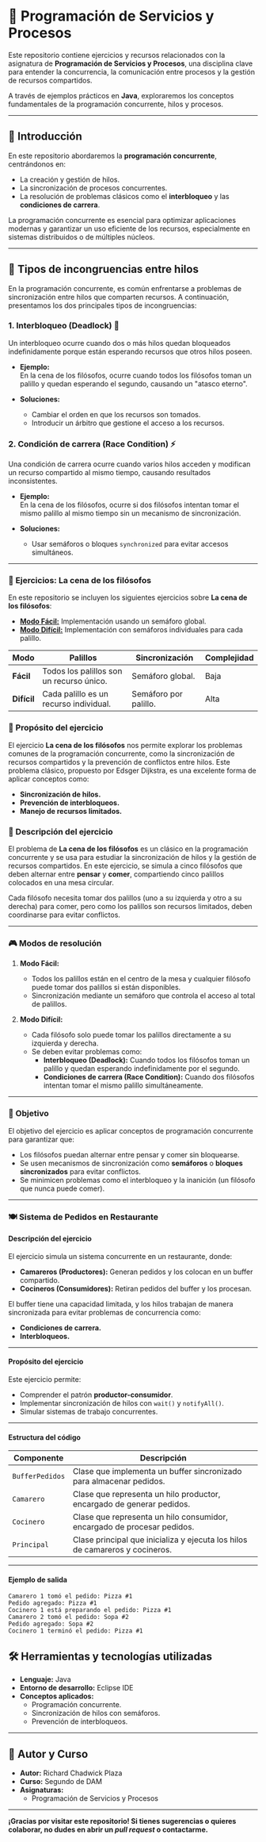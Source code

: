 # 📖 Programación de Servicios y Procesos

Este repositorio contiene ejercicios y recursos relacionados con la asignatura de **Programación de Servicios y Procesos**, una disciplina clave para entender la concurrencia, la comunicación entre procesos y la gestión de recursos compartidos.  

A través de ejemplos prácticos en **Java**, exploraremos los conceptos fundamentales de la programación concurrente, hilos y procesos. 

---

## 📂 Introducción

En este repositorio abordaremos la **programación concurrente**, centrándonos en:
- La creación y gestión de hilos.
- La sincronización de procesos concurrentes.
- La resolución de problemas clásicos como el **interbloqueo** y las **condiciones de carrera**.

La programación concurrente es esencial para optimizar aplicaciones modernas y garantizar un uso eficiente de los recursos, especialmente en sistemas distribuidos o de múltiples núcleos.

---

## 🧵 Tipos de incongruencias entre hilos

En la programación concurrente, es común enfrentarse a problemas de sincronización entre hilos que comparten recursos. A continuación, presentamos los dos principales tipos de incongruencias:

### 1. Interbloqueo (Deadlock) 🔄
Un interbloqueo ocurre cuando dos o más hilos quedan bloqueados indefinidamente porque están esperando recursos que otros hilos poseen.

- **Ejemplo:**  
  En la cena de los filósofos, ocurre cuando todos los filósofos toman un palillo y quedan esperando el segundo, causando un "atasco eterno".

- **Soluciones:**
  - Cambiar el orden en que los recursos son tomados.
  - Introducir un árbitro que gestione el acceso a los recursos.

### 2. Condición de carrera (Race Condition) ⚡
Una condición de carrera ocurre cuando varios hilos acceden y modifican un recurso compartido al mismo tiempo, causando resultados inconsistentes.

- **Ejemplo:**  
  En la cena de los filósofos, ocurre si dos filósofos intentan tomar el mismo palillo al mismo tiempo sin un mecanismo de sincronización.

- **Soluciones:**
  - Usar semáforos o bloques `synchronized` para evitar accesos simultáneos.

---

### 📜 Ejercicios: La cena de los filósofos

En este repositorio se incluyen los siguientes ejercicios sobre **La cena de los filósofos**:

- [**Modo Fácil:**](cena-filosofos-semaforo/src/filosofosFacil) Implementación usando un semáforo global.
- [**Modo Difícil:**](cena-filosofos-semaforo/src/filosofosDificil) Implementación con semáforos individuales para cada palillo.

| Modo         | Palillos                              | Sincronización       | Complejidad |
|--------------|---------------------------------------|----------------------|-------------|
| **Fácil**    | Todos los palillos son un recurso único. | Semáforo global.    | Baja        |
| **Difícil**  | Cada palillo es un recurso individual. | Semáforo por palillo.| Alta        |

### 🥢 Propósito del ejercicio
El ejercicio **La cena de los filósofos** nos permite explorar los problemas comunes de la programación concurrente, como la sincronización de recursos compartidos y la prevención de conflictos entre hilos. Este problema clásico, propuesto por Edsger Dijkstra, es una excelente forma de aplicar conceptos como:

- **Sincronización de hilos.**
- **Prevención de interbloqueos.**
- **Manejo de recursos limitados.**

### 🥢 Descripción del ejercicio
El problema de **La cena de los filósofos** es un clásico en la programación concurrente y se usa para estudiar la sincronización de hilos y la gestión de recursos compartidos. En este ejercicio, se simula a cinco filósofos que deben alternar entre **pensar** y **comer**, compartiendo cinco palillos colocados en una mesa circular.

Cada filósofo necesita tomar dos palillos (uno a su izquierda y otro a su derecha) para comer, pero como los palillos son recursos limitados, deben coordinarse para evitar conflictos.

---

### 🎮 Modos de resolución
1. **Modo Fácil:**
   - Todos los palillos están en el centro de la mesa y cualquier filósofo puede tomar dos palillos si están disponibles.
   - Sincronización mediante un semáforo que controla el acceso al total de palillos.

2. **Modo Difícil:**
   - Cada filósofo solo puede tomar los palillos directamente a su izquierda y derecha.
   - Se deben evitar problemas como:
     - **Interbloqueo (Deadlock):** Cuando todos los filósofos toman un palillo y quedan esperando indefinidamente por el segundo.
     - **Condiciones de carrera (Race Condition):** Cuando dos filósofos intentan tomar el mismo palillo simultáneamente.

---

### 🎯 Objetivo
El objetivo del ejercicio es aplicar conceptos de programación concurrente para garantizar que:
- Los filósofos puedan alternar entre pensar y comer sin bloquearse.
- Se usen mecanismos de sincronización como **semáforos** o **bloques sincronizados** para evitar conflictos.
- Se minimicen problemas como el interbloqueo y la inanición (un filósofo que nunca puede comer).

---

### 🍽️ Sistema de Pedidos en Restaurante

#### **Descripción del ejercicio**
El ejercicio simula un sistema concurrente en un restaurante, donde:
- **Camareros (Productores):** Generan pedidos y los colocan en un buffer compartido.
- **Cocineros (Consumidores):** Retiran pedidos del buffer y los procesan.

El buffer tiene una capacidad limitada, y los hilos trabajan de manera sincronizada para evitar problemas de concurrencia como:
- **Condiciones de carrera.**
- **Interbloqueos.**

---

#### **Propósito del ejercicio**
Este ejercicio permite:
- Comprender el patrón **productor-consumidor**.
- Implementar sincronización de hilos con `wait()` y `notifyAll()`.
- Simular sistemas de trabajo concurrentes.

---

#### **Estructura del código**
| Componente        | Descripción                                                                 |
|--------------------|-----------------------------------------------------------------------------|
| `BufferPedidos`    | Clase que implementa un buffer sincronizado para almacenar pedidos.        |
| `Camarero`         | Clase que representa un hilo productor, encargado de generar pedidos.      |
| `Cocinero`         | Clase que representa un hilo consumidor, encargado de procesar pedidos.    |
| `Principal`        | Clase principal que inicializa y ejecuta los hilos de camareros y cocineros.|

---

#### **Ejemplo de salida**
```plaintext
Camarero 1 tomó el pedido: Pizza #1
Pedido agregado: Pizza #1
Cocinero 1 está preparando el pedido: Pizza #1
Camarero 2 tomó el pedido: Sopa #2
Pedido agregado: Sopa #2
Cocinero 1 terminó el pedido: Pizza #1
```

## 🛠️ Herramientas y tecnologías utilizadas

- **Lenguaje:** Java  
- **Entorno de desarrollo:** Eclipse IDE  
- **Conceptos aplicados:**
  - Programación concurrente.
  - Sincronización de hilos con semáforos.
  - Prevención de interbloqueos.

---

## 📝 Autor y Curso

- **Autor:** Richard Chadwick Plaza  
- **Curso:** Segundo de DAM  
- **Asignaturas:**
  - Programación de Servicios y Procesos  

---

**¡Gracias por visitar este repositorio! Si tienes sugerencias o quieres colaborar, no dudes en abrir un _pull request_ o contactarme.**
